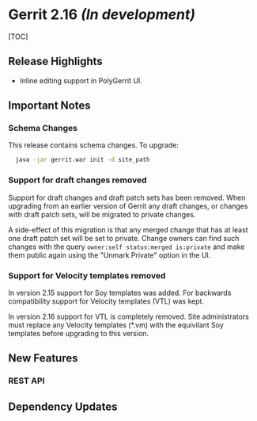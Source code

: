 # Gerrit 2.16 *(In development)*

[TOC]

## Release Highlights

* Inline editing support in PolyGerrit UI.

## Important Notes

### Schema Changes

This release contains schema changes. To upgrade:

``` sh
  java -jar gerrit.war init -d site_path
```

### Support for draft changes removed

Support for draft changes and draft patch sets has been removed. When upgrading
from an earlier version of Gerrit any draft changes, or changes with draft patch
sets, will be migrated to private changes.

A side-effect of this migration is that any merged change that has at least one
draft patch set will be set to private. Change owners can find such changes with
the query `owner:self status:merged is:private` and make them public again using
the "Unmark Private" option in the UI.

### Support for Velocity templates removed

In version 2.15 support for Soy templates was added. For backwards compatibility
support for Velocity templates (VTL) was kept.

In version 2.16 support for VTL is completely removed. Site administrators must
replace any Velocity templates (*.vm) with the equivilant Soy templates before
upgrading to this version.

## New Features

### REST API

## Dependency Updates


